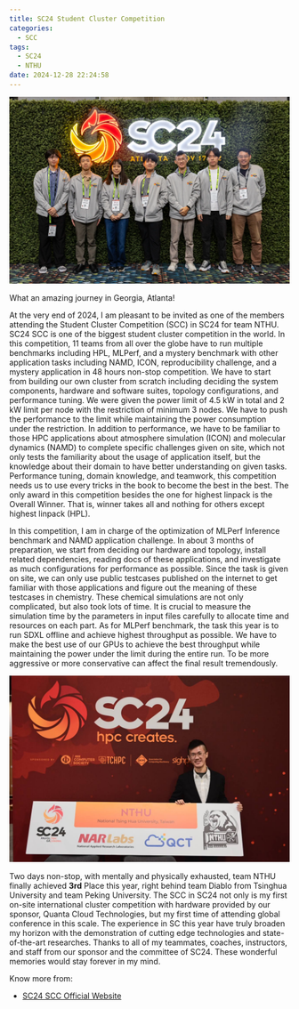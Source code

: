 ```yaml
---
title: SC24 Student Cluster Competition
categories:
  - SCC
tags:
  - SC24
  - NTHU
date: 2024-12-28 22:24:58
---
```



![](/images/sc24/SC24-SCC-16.webp)

What an amazing journey in Georgia, Atlanta! 

At the very end of 2024, I am pleasant to be invited as one of the members attending the Student Cluster Competition (SCC) in SC24 for team NTHU. SC24 SCC is one of the biggest student cluster competition in the world. In this competition, 11 teams from all over the globe have to run multiple benchmarks including HPL, MLPerf, and a mystery benchmark with other application tasks including NAMD, ICON, reproducibility challenge, and a mystery application in 48 hours non-stop competition. We have to start from building our own cluster from scratch including deciding the system components, hardware and software suites, topology configurations, and performance tuning. We were given the power limit of 4.5 kW in total and 2 kW limit per node with the restriction of minimum 3 nodes. We have to push the performance to the limit while maintaining the power consumption under the restriction. In addition to performance, we have to be familiar to those HPC applications about atmosphere simulation (ICON) and molecular dynamics (NAMD) to complete specific challenges given on site, which not only tests the familiarity about the usage of application itself, but the knowledge about their domain to have better understanding on given tasks. Performance tuning, domain knowledge, and teamwork, this competition needs us to use every tricks in the book to become the best in the best. The only award in this competition besides the one for highest linpack is the Overall Winner. That is, winner takes all and nothing for others except highest linpack (HPL). 

In this competition, I am in charge of the optimization of MLPerf Inference benchmark and NAMD application challenge. In about 3 months of preparation, we start from deciding our hardware and topology, install related dependencies, reading docs of these applications, and investigate as much configurations for performance as possible. Since the task is given on site, we can only use public testcases published on the internet to get familiar with those applications and figure out the meaning of these testcases in chemistry. These chemical simulations are not only complicated, but also took lots of time. It is crucial to measure the simulation time by the parameters in input files carefully to allocate time and resources on each part. As for MLPerf benchmark, the task this year is to run SDXL offline and achieve highest throughput as possible. We have to make the best use of our GPUs to achieve the best throughput while maintaining the power under the limit during the entire run. To be more aggressive or more conservative can affect the final result tremendously.

![](/images/sc24/personal.jpg)

Two days non-stop, with mentally and physically exhausted, team NTHU finally achieved **3rd** Place this year, right behind team Diablo from Tsinghua University and team Peking University. The SCC in SC24 not only is my first on-site international cluster competition with hardware provided by our sponsor, Quanta Cloud Technologies, but my first time of attending global conference in this scale. The experience in SC this year have truly broaden my horizon with the demonstration of cutting edge technologies and state-of-the-art researches. Thanks to all of my teammates, coaches, instructors, and staff from our sponsor and the committee of SC24. These wonderful memories would stay forever in my mind.


Know more from:
- [SC24 SCC Official Website](https://sc24.supercomputing.org/students/student-cluster-competition/)